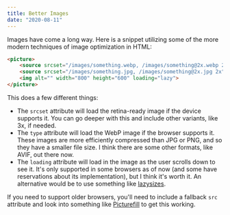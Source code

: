 ```yaml
---
title: Better Images
date: "2020-08-11"
---
```


Images have come a long way. Here is a snippet utilizing some of the more modern techniques of image optimization in HTML:

```html
<picture>
    <source srcset="/images/something.webp, /images/something@2x.webp 2x" type="image/webp">
    <source srcset="/images/something.jpg, /images/something@2x.jpg 2x" type="image/jpeg">
    <img alt="" width="800" height="600" loading="lazy">
</picture>
```

This does a few different things:

- The `srcset` attribute will load the retina-ready image if the device supports it. You can go deeper with this and include other variants, like 3x, if needed.
- The `type` attribute will load the WebP image if the browser supports it. These images are more efficiently compressed than JPG or PNG, and so they have a smaller file size. I think there are some other formats, like AVIF, out there now.
- The `loading` attribute will load in the image as the user scrolls down to see it. It's only supported in some browsers as of now (and some have reservations about its implementation), but I think it's worth it. An alternative would be to use something like [lazysizes](https://github.com/aFarkas/lazysizes).

If you need to support older browsers, you'll need to include a fallback `src` attribute and look into something like [Picturefill](http://scottjehl.github.io/picturefill/) to get this working.
